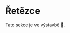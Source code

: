 # Řetězce
Tato sekce je ve výstavbě 🚧.

<!--## Práce s dynamicky alokovanou pamětí a řetězci znaků (string)

Typická literatura se zabývá prací s dynamicky alokovanou pamětí až v
pozdějších kapitolách. Dovolme si lehký komentář, když vyslovíme
tvrzení, že ,,pak jsou z toho všichni ztraceni”. Zkusme se tedy podívat
na práci s dynamicky alokovanou pamětí hned na začátku, aby nás pak
práce s ní zbytečně nepřekvapovala.

Doposud jsme viděli vytváření celočíselných proměnných, které
reprezentují jedno číslo. Co když ale potřebujeme, aby bylo těchto čísel
více? Odpověď je snadná. Použijeme dynamicky alokované pole čísel. (Ano,
i staticky alokované pole je možnost, ale nesmí být příliš veliké
(dlouhé)). Na druhou stranu, dynamicky alokované pole by zase nemělo být
příliš krátké.

Při programování v jazyce *C* máme k dispozici dva druhy paměti. Jsou to:
**stack** (česky **zásobník**) a **heap** (česky **halda**). Když jsme
definovali celočíselné promenné v předchozí části, jejich obsah
(hodnoty) se ukládal na stacku. Programům je však k dispizici jen
omezený stack (např. 32 MB). Když chceme využívat v našich programech
více paměti, musíme použít heap.

Pro to, abychom si od operačního systému (OS) vyžádali nějakou paměť na
heapu, používáme funkci `malloc`, která nám vrátí pointer (ukazatel) na začátek
takovéto paměti. Zajisté znáte anglické tvrzení: ,,There’s nothing like
a free lunch”. I za takto poskytnutou paměť se nějakým způsobem platí.
Jazyk *C* nemá automatickou správu paměti, a proto ji musíme vlastnoručně
OS vrátit, když ji již nepotřebujeme. K tomu nám slouží funkce `free`
(jak příznačný název).

Pojďme se podívat na příklady použití. Stringy (řetězce znaků) jsou
typickým příkladem, kdy potřebujeme nějaké pole pro reprezentaci více
hodnot (třeba nějakých vět, ale také často textových dat).

```c
char c = 'A';  // umoznuje reprezentaci pouze jednoho znaku
char * str = NULL;
str = (char *)malloc( 20 * sizeof( str[ 0 ] ) );

sprintf( str, "Hello, World!" );

printf( "str: '%s'\n", str ); // str: 'Hello, World!'
printf( "str length: %d\n", strlen( str ) ); // 13

free( str ); // pointer na str jiz nepotrebuji, vracim pamet

str = NULL;  // jsem slusny a pointer nastavim na NULL,
             // aby bylo jasne, ze nikam neukazuje
```

To, že budeme chtít pracovat s dynamicky alokovanou pamětí, musíme
jazyku *C* řící tak, že deklarace proměnné bude pointerem, který bude
ukazovat na takovou paměť. To zajistíme jednoduše tak, že před název
proměnné napíšeme znak `*`. Funkce `malloc` nám vrací tzv. pointer na úsek paměti o
velikosti, kterou jsme chtěli. Pokud nám OS paměť nepřidělí, vrátí
funkce pointer na tzv. `NULL`. Toto bychom měli řádně zkontrolovat, ale pro
přehlednost příkladu to není uvedeno. Velikost paměti, kterou od OS
požadujeme se uvádí v bytech (česky bajtech). Každý datový typ vyžaduje
pro uložení informace nějaký počet bytů. Nejměnší datový typ `char` požaduje 4
byty. Typ `int`, pro uložení celých čísel, vyžaduje typicky 4 byty. Reálná
čísla uložená v typu `float` vyžadují 4 byty a reálná čísla uložená v typu `double`
vyžadují 8 bytů. Každá platfroma, na které bude náš program přeložen
však může datovým typům přiřadit jiný počet bytů. Abychom si nemuseli
pamatovat, kolik bytů jaký typ zabírá, existuje v jazyce *C* operátor `sizeof`,
který nám vrátí, kolik bytů zadaný typ vyžaduje. Potom již jen toto
číslo stačí přenásobit požadovanou délkou pole. V našem příkladu
požadujeme délku řetězce 20 znaků. Jazyk *C* nebyl zcela jistě konstruován
pro práci se stringy... Pro to, abychom naše pole znaků naplnili nějakým
obsahem, musíme použít funkci `sprintf`. Ta bere jako první parametr ukazatel na
paměť, kde má řetězec uložit, druhým parametrem je pak jaký řetězec se
má vložit. Případný třetí parametr pak může obsahovat proměnné, jejichž
obsah chceme vložit do formátovacího řetězce. Obsah proměnné `str` je pak
tištěn ve funkci `printf`. Délku řetězce je možno zjistit funkcí `strlen`, která vrací
délku řetězce jako celé číslo. Po ukončení práce s dynamicky alokovanou
pamětí je třeba jí vrátit zpět OS. To se provede voláním funkce `free`, která
bere jako argument pointer na dynamicky alokovanou paměť. V našem
případě je to `str`. Bývá ještě dobrým zvykem, abychom takto uvolněný pointer
nastavili na `NULL`. Takto nastavený pointer jasně říká, že neukazuje na
žádnou paměť.
-->

